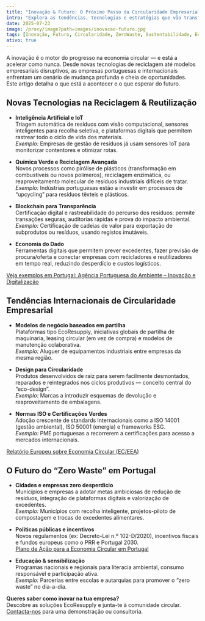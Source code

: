 ```yaml
---
title: "Inovação & Futuro: O Próximo Passo da Circularidade Empresarial"
intro: "Explora as tendências, tecnologias e estratégias que vão transformar o setor da reciclagem, reutilização e sustentabilidade nos próximos anos. Descobre como preparar a tua empresa para o futuro do 'zero waste' em Portugal."
date: 2025-07-23
image: /proxy/image?path=images/inovacao-futuro.jpg
tags: [Inovação, Futuro, Circularidade, ZeroWaste, Sustentabilidade, EcoResupply]
ativo: true
---
```


A inovação é o motor do progresso na economia circular — e está a acelerar como nunca. Desde novas tecnologias de reciclagem até modelos empresariais disruptivos, as empresas portuguesas e internacionais enfrentam um cenário de mudança profunda e cheia de oportunidades. Este artigo detalha o que está a acontecer e o que esperar do futuro.

## Novas Tecnologias na Reciclagem & Reutilização

- **Inteligência Artificial e IoT**  
  Triagem automática de resíduos com visão computacional, sensores inteligentes para recolha seletiva, e plataformas digitais que permitem rastrear todo o ciclo de vida dos materiais.  
  *Exemplo:* Empresas de gestão de resíduos já usam sensores IoT para monitorizar contentores e otimizar rotas.

- **Química Verde e Reciclagem Avançada**  
  Novos processos como pirólise de plásticos (transformação em combustíveis ou novos polímeros), reciclagem enzimática, ou reaproveitamento molecular de resíduos industriais difíceis de tratar.  
  *Exemplo:* Indústrias portuguesas estão a investir em processos de “upcycling” para resíduos têxteis e plásticos.

- **Blockchain para Transparência**  
  Certificação digital e rastreabilidade do percurso dos resíduos: permite transações seguras, auditorias rápidas e prova do impacto ambiental.  
  *Exemplo:* Certificação de cadeias de valor para exportação de subprodutos ou resíduos, usando registos imutáveis.

- **Economia do Dado**  
  Ferramentas digitais que permitem prever excedentes, fazer previsão de procura/oferta e conectar empresas com recicladores e reutilizadores em tempo real, reduzindo desperdício e custos logísticos.

[Veja exemplos em Portugal: Agência Portuguesa do Ambiente – Inovação e Digitalização](https://apambiente.pt/)

## Tendências Internacionais de Circularidade Empresarial

- **Modelos de negócio baseados em partilha**  
  Plataformas tipo EcoResupply, iniciativas globais de partilha de maquinaria, leasing circular (em vez de compra) e modelos de manutenção colaborativa.  
  *Exemplo:* Aluguer de equipamentos industriais entre empresas da mesma região.

- **Design para Circularidade**  
  Produtos desenvolvidos de raiz para serem facilmente desmontados, reparados e reintegrados nos ciclos produtivos — conceito central do “eco-design”.  
  *Exemplo:* Marcas a introduzir esquemas de devolução e reaproveitamento de embalagens.

- **Normas ISO e Certificações Verdes**  
  Adoção crescente de standards internacionais como a ISO 14001 (gestão ambiental), ISO 50001 (energia) e frameworks ESG.  
  *Exemplo:* PME portuguesas a recorrerem a certificações para acesso a mercados internacionais.

[Relatório Europeu sobre Economia Circular (EC/EEA)](https://www.eea.europa.eu/pt/topics/waste/circular-economy)


## O Futuro do “Zero Waste” em Portugal

- **Cidades e empresas zero desperdício**  
  Municípios e empresas a adotar metas ambiciosas de redução de resíduos, integração de plataformas digitais e valorização de excedentes.  
  *Exemplo:* Municípios com recolha inteligente, projetos-piloto de compostagem e trocas de excedentes alimentares.

- **Políticas públicas e incentivos**  
  Novos regulamentos (ex: Decreto-Lei n.º 102-D/2020), incentivos fiscais e fundos europeus como o PRR e Portugal 2030.  
  [Plano de Ação para a Economia Circular em Portugal](https://apambiente.pt/politica-ambiental/economia-circular)

- **Educação & sensibilização**  
  Programas nacionais e regionais para literacia ambiental, consumo responsável e participação ativa.  
  *Exemplo:* Parcerias entre escolas e autarquias para promover o “zero waste” no dia-a-dia.

**Queres saber como inovar na tua empresa?**  
Descobre as soluções EcoResupply e junta-te à comunidade circular. [Contacta-nos](https://ph7x.pt/Home/Contact) para uma demonstração ou consultoria.
